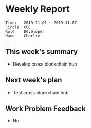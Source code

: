 # Weekly Report 
```
Time: 	2019.11.01 ~ 2019.11.07
Circle	CCC
Role	Developer
Name	Charlie
```
## This week's summary
- Develop cross blockchain hub




## Next week's plan
- Test cross blockchain hub
## Work Problem Feedback
- No

